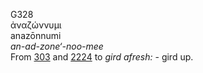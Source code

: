 <body>
  <p>G328<br>  ἀναζώννυμι  <br> anazōnnumi  <br><i>an-ad-zone‘-noo-mee </i><br>From <a href="g0303.htm">303</a> and <a href="g2224.htm">2224</a>  to <i>gird</i> <i>afresh:</i> - gird up.<br></p>
 </body>